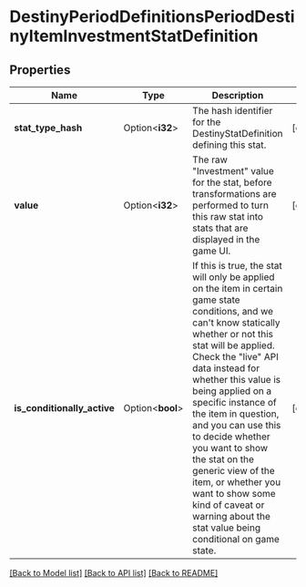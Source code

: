 # DestinyPeriodDefinitionsPeriodDestinyItemInvestmentStatDefinition

## Properties

Name | Type | Description | Notes
------------ | ------------- | ------------- | -------------
**stat_type_hash** | Option<**i32**> | The hash identifier for the DestinyStatDefinition defining this stat. | [optional]
**value** | Option<**i32**> | The raw \"Investment\" value for the stat, before transformations are performed to turn this raw stat into stats that are displayed in the game UI. | [optional]
**is_conditionally_active** | Option<**bool**> | If this is true, the stat will only be applied on the item in certain game state conditions, and we can't know statically whether or not this stat will be applied. Check the \"live\" API data instead for whether this value is being applied on a specific instance of the item in question, and you can use this to decide whether you want to show the stat on the generic view of the item, or whether you want to show some kind of caveat or warning about the stat value being conditional on game state. | [optional]

[[Back to Model list]](../README.md#documentation-for-models) [[Back to API list]](../README.md#documentation-for-api-endpoints) [[Back to README]](../README.md)


